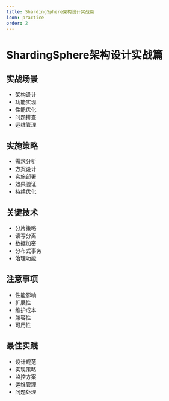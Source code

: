 ```yaml
---
title: ShardingSphere架构设计实战篇
icon: practice
order: 2
---
```


# ShardingSphere架构设计实战篇

## 实战场景
- 架构设计
- 功能实现
- 性能优化
- 问题排查
- 运维管理

## 实施策略
- 需求分析
- 方案设计
- 实施部署
- 效果验证
- 持续优化

## 关键技术
- 分片策略
- 读写分离
- 数据加密
- 分布式事务
- 治理功能

## 注意事项
- 性能影响
- 扩展性
- 维护成本
- 兼容性
- 可用性

## 最佳实践
- 设计规范
- 实现策略
- 监控方案
- 运维管理
- 问题处理
